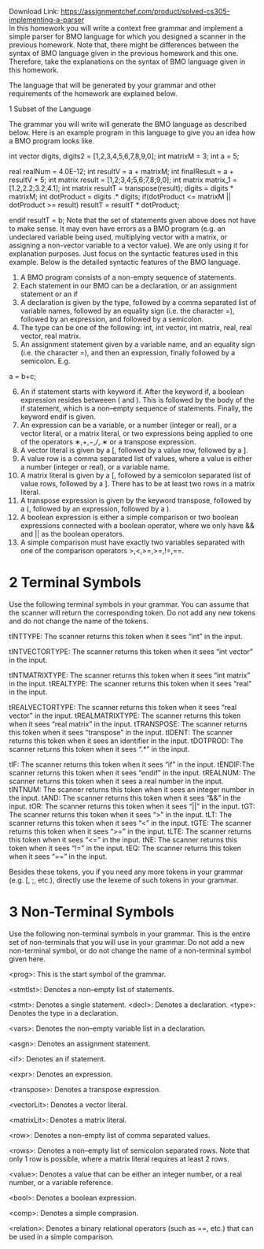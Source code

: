 Download Link: https://assignmentchef.com/product/solved-cs305-implementing-a-parser
<br>
In this homework you will write a context free grammar and implement a simple parser for BMO language for which you designed a scanner in the previous homework. Note that, there might be differences between the syntax of BMO language given in the previous homework and this one. Therefore, take the explanations on the syntax of BMO language given in this homework.

The language that will be generated by your grammar and other requirements of the homework are explained below.

1             Subset of the Language

The grammar you will write will generate the BMO language as described below. Here is an example program in this language to give you an idea how a BMO program looks like.

int vector digits, digits2 = [1,2,3,4,5,6,7,8,9,0]; int matrixM = 3; int a = 5;

real realNum = 4.0E-12; int resultV = a + matrixM; int finalResult = a + resultV * 5; int matrix result = [1,2;3,4;5,6;7,8;9,0]; int matrix matrix_1 = [1.2,2.2;3.2,4.1]; int matrix resultT = transpose(result); digits = digits * matrixM; int dotProduct = digits .* digits; if(dotProduct &lt;= matrixM || dotProduct &gt;= result) resultT = resultT * dotProduct;

endif resultT = b; Note that the set of statements given above does not have to make sense. It may even have errors as a BMO program (e.g. an undeclared variable being used, multiplying vector with a matrix, or assigning a non-vector variable to a vector value). We are only using it for explanation purposes. Just focus on the syntactic features used in this example. Below is the detailed syntactic features of the BMO language.

<ol>

 <li>A BMO program consists of a non-empty sequence of statements.</li>

 <li>Each statement in our BMO can be a declaration, or an assignment statement or an if</li>

 <li>A declaration is given by the type, followed by a comma separated list of variable names, followed by an equality sign (i.e. the character =), followed by an expression, and followed by a semicolon.</li>

 <li>The type can be one of the following: int, int vector, int matrix, real, real vector, real matrix.</li>

 <li>An assignment statement given by a variable name, and an equality sign (i.e. the character =), and then an expression, finally followed by a semicolon. E.g.</li>

</ol>

a = b+c;

<ol start="6">

 <li>An if statement starts with keyword if. After the keyword if, a boolean expression resides betweeen ( and ). This is followed by the body of the if statement, which is a non–empty sequence of statements. Finally, the keyword endif is given.</li>

 <li>An expression can be a variable, or a number (integer or real), or a vector literal, or a matrix literal, or two expressions being applied to one of the operators ∗,+,−,<em>/</em>,<em>.</em>∗ or a transpose expression.</li>

 <li>A vector literal is given by a [, followed by a value row, followed by a ].</li>

 <li>A value row is a comma separated list of values, where a value is either a number (integer or real), or a variable name.</li>

 <li>A matrix literal is given by a [, followed by a semicolon separated list of value rows, followed by a ]. There has to be at least two rows in a matrix literal.</li>

 <li>A transpose expression is given by the keyword transpose, followed by a (, followed by an expression, followed by a ).</li>

 <li>A boolean expression is either a simple comparison or two boolean expressions connected with a boolean operator, where we only have &amp;&amp; and || as the boolean operators.</li>

 <li>A simple comparison must have exactly two variables separated with one of the comparison operators &gt;,&lt;,&gt;=,&gt;=,!=,==.</li>

</ol>

<h1>2             Terminal Symbols</h1>

Use the following terminal symbols in your grammar. You can assume that the scanner will return the corresponding token. Do not add any new tokens and do not change the name of the tokens.

tINTTYPE: The scanner returns this token when it sees “int” in the input.

tINTVECTORTYPE: The scanner returns this token when it sees “int vector” in the input.

tINTMATRIXTYPE: The scanner returns this token when it sees “int matrix” in the input. tREALTYPE: The scanner returns this token when it sees “real” in the input.

tREALVECTORTYPE: The scanner returns this token when it sees “real vector” in the input. tREALMATRIXTYPE: The scanner returns this token when it sees “real matrix” in the input. tTRANSPOSE: The scanner returns this token when it sees “transpose” in the input. tIDENT: The scanner returns this token when it sees an identifier in the input. tDOTPROD: The scanner returns this token when it sees “.*” in the input.

tIF: The scanner returns this token when it sees “if” in the input. tENDIF:The scanner returns this token when it sees “endif” in the input. tREALNUM: The scanner returns this token when it sees a real number in the input. tINTNUM: The scanner returns this token when it sees an integer number in the input. tAND: The scanner returns this token when it sees “&amp;&amp;” in the input. tOR: The scanner returns this token when it sees “||” in the input. tGT: The scanner returns this token when it sees “&gt;” in the input. tLT: The scanner returns this token when it sees “&lt;” in the input. tGTE: The scanner returns this token when it sees “&gt;=” in the input. tLTE: The scanner returns this token when it sees “&lt;=” in the input. tNE: The scanner returns this token when it sees “!=” in the input. tEQ: The scanner returns this token when it sees “==” in the input.

Besides these tokens, you if you need any more tokens in your grammar (e.g. [, ;, etc.), directly use the lexeme of such tokens in your grammar.

<h1>3             Non-Terminal Symbols</h1>

Use the following non-terminal symbols in your grammar. This is the entire set of non-terminals that you will use in your grammar. Do not add a new non-terminal symbol, or do not change the name of a non-terminal symbol given here.

&lt;prog&gt;: This is the start symbol of the grammar.

&lt;stmtlst&gt;: Denotes a non–empty list of statements.

&lt;stmt&gt;: Denotes a single statement. &lt;decl&gt;: Denotes a declaration. &lt;type&gt;: Denotes the type in a declaration.

&lt;vars&gt;: Denotes the non–empty variable list in a declaration.

&lt;asgn&gt;: Denotes an assignment statement.

&lt;if&gt;: Denotes an if statement.

&lt;expr&gt;: Denotes an expression.

&lt;transpose&gt;: Denotes a transpose expression.

&lt;vectorLit&gt;: Denotes a vector literal.

&lt;matrixLit&gt;: Denotes a matrix literal.

&lt;row&gt;: Denotes a non–empty list of comma separated values.

&lt;rows&gt;: Denotes a non–empty list of semicolon separated rows. Note that only 1 row is possible, where a matrix literal requires at least 2 rows.

&lt;value&gt;: Denotes a value that can be either an integer number, or a real number, or a variable reference.

&lt;bool&gt;: Denotes a boolean expression.

&lt;comp&gt;: Denotes a simple comprasion.

&lt;relation&gt;: Denotes a binary relational operators (such as ==, etc.) that can be used in a simple comparison.


